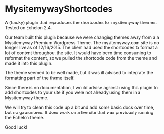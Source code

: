 # MysitemywayShortcodes
A (hacky) plugin that reproduces the shortcodes for mysitemyway themes. Tested on Echelon 2.4.

Our team built this plugin because we were changing themes away from a a Mysitemyway Premium Wordpress Theme. The mysitemyway.com site is no longer live as of 12/16/2015. The client had used the shortcodes to format a lot of content throughout the site. It would have been time consuming to reformat the content, so we pulled the shortcode code from the theme and made it into this plugin.

The theme seemed to be well made, but it was ill advised to integrate the formatting part of the theme itself.

Since there is no documentation, I would advise against using this plugin to add shortcodes to your site if you were not already using them in a Mysitemyway theme.

We will try to clean this code up a bit and add some basic docs over time, but no gauruntees. It does work on a live site that was previously running the Echelon theme.

Good luck! 
